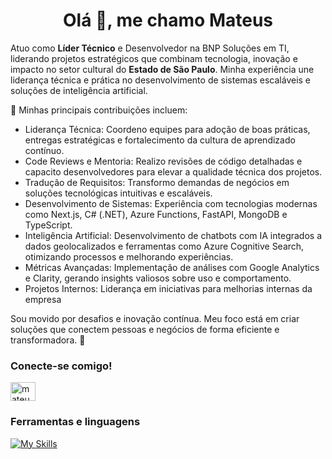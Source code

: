 <h1 align="center">Olá 👋, me chamo Mateus</h1>

Atuo como **Líder Técnico** e Desenvolvedor na BNP Soluções em TI, liderando projetos estratégicos que combinam tecnologia, inovação e impacto no setor cultural do **Estado de São Paulo**. Minha experiência une liderança técnica e prática no desenvolvimento de sistemas escaláveis e soluções de inteligência artificial.

🎯 Minhas principais contribuições incluem:
-  Liderança Técnica: Coordeno equipes para adoção de boas práticas, entregas estratégicas e fortalecimento da cultura de aprendizado contínuo.
- Code Reviews e Mentoria: Realizo revisões de código detalhadas e capacito desenvolvedores para elevar a qualidade técnica dos projetos.
- Tradução de Requisitos: Transformo demandas de negócios em soluções tecnológicas intuitivas e escaláveis.
- Desenvolvimento de Sistemas: Experiência com tecnologias modernas como Next.js, C# (.NET), Azure Functions, FastAPI, MongoDB e TypeScript.
- Inteligência Artificial: Desenvolvimento de chatbots com IA integrados a dados geolocalizados e ferramentas como Azure Cognitive Search, otimizando processos e melhorando experiências.
- Métricas Avançadas: Implementação de análises com Google Analytics e Clarity, gerando insights valiosos sobre uso e comportamento.
- Projetos Internos: Liderança em iniciativas para melhorias internas da empresa

Sou movido por desafios e inovação contínua. Meu foco está em criar soluções que conectem pessoas e negócios de forma eficiente e transformadora. 🚀


<h3 align="left">Conecte-se comigo!</h3>
<p align="left">
<a href="https://linkedin.com/in/mateusferreira-dev" target="blank"><img align="center" src="https://raw.githubusercontent.com/rahuldkjain/github-profile-readme-generator/master/src/images/icons/Social/linked-in-alt.svg" alt="mateusferreira-dev" height="30" width="40" /></a>
</p>

<h3 align="left">Ferramentas e linguagens</h3>

[![My Skills](https://skillicons.dev/icons?i=cs,ts,py,nodejs,nextjs,fastapi,mongodb,linux,azure,docker)](https://skillicons.dev)
<div align="left"> 

